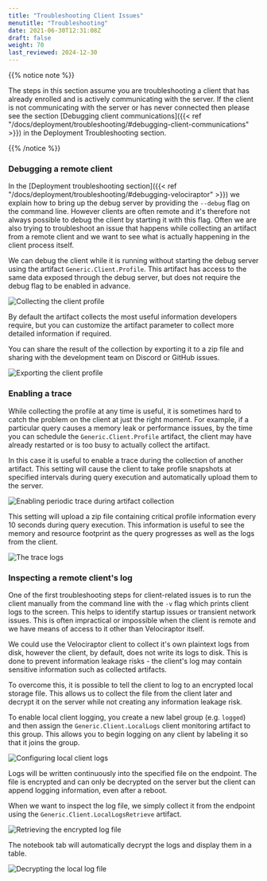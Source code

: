 ```yaml
---
title: "Troubleshooting Client Issues"
menutitle: "Troubleshooting"
date: 2021-06-30T12:31:08Z
draft: false
weight: 70
last_reviewed: 2024-12-30
---
```


{{% notice note %}}

The steps in this section assume you are troubleshooting a client that has
already enrolled and is actively communicating with the server. If the client is
not communicating with the server or has never connected then please see the
section
[Debugging client communications]({{< ref "/docs/deployment/troubleshooting/#debugging-client-communications" >}})
in the Deployment Troubleshooting section.

{{% /notice %}}

### Debugging a remote client

In the
[Deployment troubleshooting section]({{< ref "/docs/deployment/troubleshooting/#debugging-velociraptor" >}})
we explain how to bring up the debug server by providing the `--debug` flag on
the command line. However clients are often remote and it's therefore not always
possible to debug the client by starting it with this flag. Often we are also
trying to troubleshoot an issue that happens while collecting an artifact from a
remote client and we want to see what is actually happening in the client
process itself.

We can debug the client while it is running without starting the debug server
using the artifact `Generic.Client.Profile`. This artifact has access to the
same data exposed through the debug server, but does not require the debug flag
to be enabled in advance.

![Collecting the client profile](client_profile_artifact.png)

By default the artifact collects the most useful information
developers require, but you can customize the artifact parameter to
collect more detailed information if required.

You can share the result of the collection by exporting it to a zip
file and sharing with the development team on Discord or GitHub
issues.

![Exporting the client profile](exporting_client_profile.svg)

### Enabling a trace

While collecting the profile at any time is useful, it is sometimes
hard to catch the problem on the client at just the right moment. For
example, if a particular query causes a memory leak or performance
issues, by the time you can schedule the `Generic.Client.Profile`
artifact, the client may have already restarted or is too busy to
actually collect the artifact.

In this case it is useful to enable a trace during the collection of
another artifact. This setting will cause the client to take profile
snapshots at specified intervals during query execution and
automatically upload them to the server.

![Enabling periodic trace during artifact collection](enabling_trace.png)

This setting will upload a zip file containing critical profile
information every 10 seconds during query execution. This information
is useful to see the memory and resource footprint as the query
progresses as well as the logs from the client.

![The trace logs](trace_logs.png)

### Inspecting a remote client's log

One of the first troubleshooting steps for client-related issues is to run the
client manually from the command line with the `-v` flag which prints client
logs to the screen. This helps to identify startup issues or transient network
issues. This is often impractical or impossible when the client is remote and we
have means of access to it other than Velociraptor itself.

We could use the Velociraptor client to collect it's own plaintext logs from
disk, however the client, by default, does not write its logs to disk. This is
done to prevent information leakage risks - the client's log may contain
sensitive information such as collected artifacts.

To overcome this, it is possible to tell the client to log to an encrypted local
storage file. This allows us to collect the file from the client later and
decrypt it on the server while not creating any information leakage risk.

To enable local client logging, you create a new label group
(e.g. `logged`) and then assign the `Generic.Client.LocalLogs` client
monitoring artifact to this group. This allows you to begin logging on
any client by labeling it so that it joins the group.

![Configuring local client logs](local_client_logs.png)

Logs will be written continuously into the specified file on the
endpoint. The file is encrypted and can only be decrypted on the
server but the client can append logging information, even after a
reboot.

When we want to inspect the log file, we simply collect it from the
endpoint using the `Generic.Client.LocalLogsRetrieve` artifact.

![Retrieving the encrypted log file](encrypted_local_log_file.png)

The notebook tab will automatically decrypt the logs and display them
in a table.

![Decrypting the local log file](reading_encrypted_file.png)

